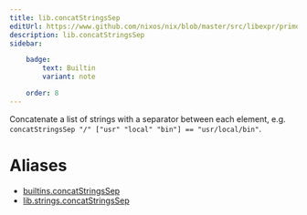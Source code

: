 ```yaml
---
title: lib.concatStringsSep
editUrl: https://www.github.com/nixos/nix/blob/master/src/libexpr/primops.cc
description: lib.concatStringsSep
sidebar:

    badge:
        text: Builtin
        variant: note

    order: 8
---
```


Concatenate a list of strings with a separator between each
element, e.g. `concatStringsSep "/" ["usr" "local" "bin"] ==
"usr/local/bin"`.


# Aliases

- [builtins.concatStringsSep](/nix-doc-comments/reference/builtins/builtins-concatStringsSep)
- [lib.strings.concatStringsSep](/nix-doc-comments/reference/lib/strings/lib-strings-concatStringsSep)


